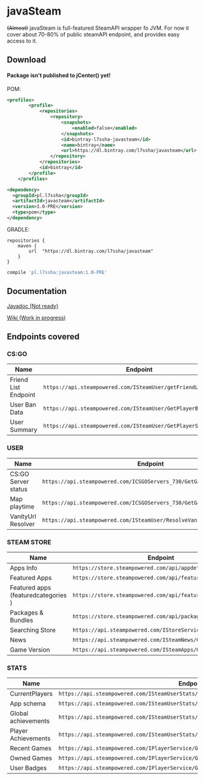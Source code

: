 # javaSteam

~~(Almost)~~ javaSteam is full-featured SteamAPI wrapper fo JVM. For now it cover about 70-80% of public steamAPI endpoint, and provides easy access to it.

## Download

#### Package isn't published to jCenter() yet!

POM:
```xml
<profiles>
        <profile>
            <repositories>
                <repository>
                    <snapshots>
                        <enabled>false</enabled>
                    </snapshots>
                    <id>bintray-l7ssha-javasteam</id>
                    <name>bintray</name>
                    <url>https://dl.bintray.com/l7ssha/javasteam</url>
                </repository>
            </repositories>
            <id>bintray</id>
        </profile>
    </profiles>
```

```xml
<dependency>
  <groupId>pl.l7ssha</groupId>
  <artifactId>javasteam</artifactId>
  <version>1.0-PRE</version>
  <type>pom</type>
</dependency>
```

GRADLE:
```grooovy
repositories {
    maven {
        url  "https://dl.bintray.com/l7ssha/javasteam"
    }
}
```

```groovy
compile 'pl.l7ssha:javasteam:1.0-PRE'
```

## Documentation

[Javadoc (Not ready)]()

[Wiki (Work in progress)](https://github.com/l7ssha/javasteam/wiki)

## Endpoints covered

### CS:GO

| Name | Endpoint |
| ---- | -------- |
| Friend List Endpoint | `https://api.steampowered.com/ISteamUser/getFriendList/v1/` |
| User Ban Data | `https://api.steampowered.com/ISteamUser/GetPlayerBans/v1/` |
| User Summary | `https://api.steampowered.com/ISteamUser/GetPlayerSummaries/v2/` |

### USER

| Name | Endpoint |
| ---- | -------- |
| CS:GO Server status | `https://api.steampowered.com/ICSGOServers_730/GetGameServersStatus/v1/`
| Map playtime | `https://api.steampowered.com/ICSGOServers_730/GetGameMapsPlaytime/v1/`
| VanityUrl Resolver | `https://api.steampowered.com/ISteamUser/ResolveVanityURL/v1/` |

### STEAM STORE

| Name | Endpoint |
| ---- | -------- |
| Apps Info | `https://store.steampowered.com/api/appdetails/` |
| Featured Apps | `https://store.steampowered.com/api/featured/` |
| Featured apps (featuredcategories ) | `https://store.steampowered.com/api/featuredcategories/` |
| Packages & Bundles | `https://store.steampowered.com/api/packagedetails/` |
| Searching Store | `https://api.steampowered.com/IStoreService/GetAppList/v1/`
| News | `https://api.steampowered.com/ISteamNews/GetNewsForApp/v2/` |
| Game Version | `https://api.steampowered.com/ISteamApps/UpToDateCheck/v1/` |

### STATS

| Name | Endpoint |
| ---- | -------- |
| CurrentPlayers | `https://api.steampowered.com/ISteamUserStats/GetNumberOfCurrentPlayers/v1/` |
| App schema | `https://api.steampowered.com/ISteamUserStats/GetSchemaForGame/v2/` |
| Global achievements| `https://api.steampowered.com/ISteamUserStats/GetGlobalAchievementPercentagesForApp/v2/` |
| Player Achievements | `https://api.steampowered.com/ISteamUserStats/GetPlayerAchievements/v1/` |
| Recent Games | `https://api.steampowered.com/IPlayerService/GetRecentlyPlayedGames/v1/` |
| Owned Games | `https://api.steampowered.com/IPlayerService/GetOwnedGames/v1/` |
| User Badges | `https://api.steampowered.com/IPlayerService/GetBadges/v1/` |
